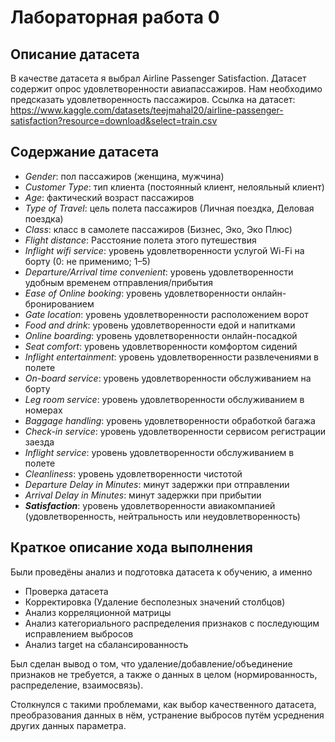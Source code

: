 # Лабораторная работа 0

## Описание датасета

В качестве датасета я выбрал Airline Passenger Satisfaction. 
Датасет содержит опрос удовлетворенности авиапассажиров. Нам необходимо предсказать удовлетворенность пассажиров.
Ссылка на датасет: https://www.kaggle.com/datasets/teejmahal20/airline-passenger-satisfaction?resource=download&select=train.csv

## Содержание датасета

* *Gender*: пол пассажиров (женщина, мужчина)
* *Customer Type*: тип клиента (постоянный клиент, нелояльный клиент)
* *Age*: фактический возраст пассажиров
* *Type of Travel*: цель полета пассажиров (Личная поездка, Деловая поездка)
* *Class*: класс в самолете пассажиров (Бизнес, Эко, Эко Плюс)
* *Flight distance*: Расстояние полета этого путешествия
* *Inflight wifi service*: уровень удовлетворенности услугой Wi-Fi на борту (0: не применимо; 1–5)
* *Departure/Arrival time convenient*: уровень удовлетворенности удобным временем отправления/прибытия
* *Ease of Online booking*: уровень удовлетворенности онлайн-бронированием
* *Gate location*: уровень удовлетворенности расположением ворот
* *Food and drink*: уровень удовлетворенности едой и напитками
* *Online boarding*: уровень удовлетворенности онлайн-посадкой
* *Seat comfort*: уровень удовлетворенности комфортом сидений
* *Inflight entertainment*: уровень удовлетворенности развлечениями в полете
* *On-board service*: уровень удовлетворенности обслуживанием на борту
* *Leg room service*: уровень удовлетворенности обслуживанием в номерах
* *Baggage handling*: уровень удовлетворенности обработкой багажа
* *Check-in service*: уровень удовлетворенности сервисом регистрации заезда
* *Inflight service*: уровень удовлетворенности обслуживанием в полете
* *Cleanliness*: уровень удовлетворенности чистотой
* *Departure Delay in Minutes*: минут задержки при отправлении
* *Arrival Delay in Minutes*: минут задержки при прибытии
* ***Satisfaction***: уровень удовлетворенности авиакомпанией (удовлетворенность, нейтральность или неудовлетворенность)


## Краткое описание хода выполнения

Были проведёны анализ и подготовка датасета к обучению, а именно
- Проверка датасета
- Корректировка (Удаление бесполезных значений столбцов)
- Анализ корреляционной матрицы
- Анализ категориального распределения признаков с последующим исправлением выбросов
- Анализ target на сбалансированность  

Был сделан вывод о том, что удаление/добавление/объединение признаков не требуется, а также о данных в целом (нормированность, распределение, взаимосвязь).

Столкнулся с такими проблемами, как выбор качественного датасета, преобразования данных в нём, устранение выбросов путём усреднения других данных параметра.